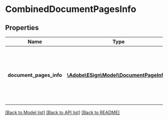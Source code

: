 # CombinedDocumentPagesInfo

## Properties
Name | Type | Description | Notes
------------ | ------------- | ------------- | -------------
**document_pages_info** | [**\Adobe\ESign\\Model\DocumentPageInfo[]**](DocumentPageInfo.md) | List of basic information of all pages of the combined document of an Agreement. | [optional] 

[[Back to Model list]](../README.md#documentation-for-models) [[Back to API list]](../README.md#documentation-for-api-endpoints) [[Back to README]](../README.md)


